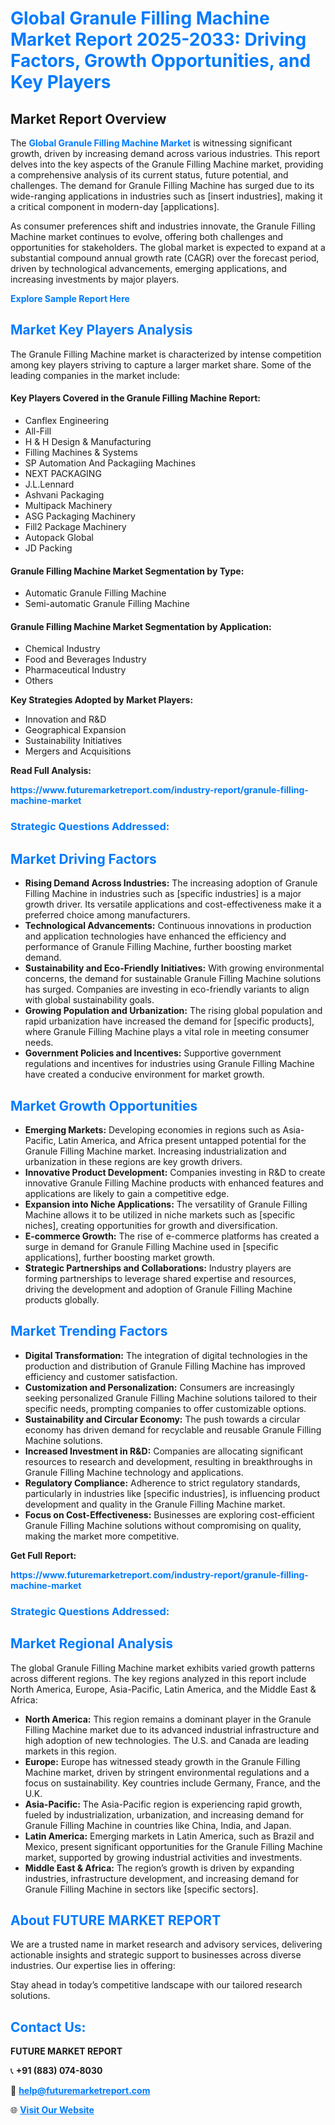 <h1 style="color: #007BFF;">Global Granule Filling Machine Market Report 2025-2033: Driving Factors, Growth Opportunities, and Key Players</h1>

<section id="overview">
<h2>Market Report Overview</h2>
<p>The <a href="https://www.futuremarketreport.com/industry-report/granule-filling-machine-market" style="color: #007BFF; text-decoration: none;"><strong>Global Granule Filling Machine Market</strong></a> is witnessing significant growth, driven by increasing demand across various industries. This report delves into the key aspects of the Granule Filling Machine market, providing a comprehensive analysis of its current status, future potential, and challenges. The demand for Granule Filling Machine has surged due to its wide-ranging applications in industries such as [insert industries], making it a critical component in modern-day [applications].</p>
<p>As consumer preferences shift and industries innovate, the Granule Filling Machine market continues to evolve, offering both challenges and opportunities for stakeholders. The global market is expected to expand at a substantial compound annual growth rate (CAGR) over the forecast period, driven by technological advancements, emerging applications, and increasing investments by major players.</p>
</section>

<section id="overview">
<p><a href="https://www.futuremarketreport.com/request-sample/reportId=50244" style="color: #007BFF; text-decoration: none;"><strong>Explore Sample Report Here</strong></a></p>
</section>

<section id="key-players">
<h2 style="color: #007BFF;">Market Key Players Analysis</h2>
<p>The Granule Filling Machine market is characterized by intense competition among key players striving to capture a larger market share. Some of the leading companies in the market include:</p>
<h4>Key Players Covered in the Granule Filling Machine Report:</h4>
<ul><li>Canflex Engineering</li><li>All-Fill</li><li>H &amp; H Design &amp; Manufacturing</li><li>Filling Machines &amp; Systems</li><li>SP Automation And Packagiing Machines</li><li>NEXT PACKAGING</li><li>J.L.Lennard</li><li>Ashvani Packaging</li><li>Multipack Machinery</li><li>ASG Packaging Machinery</li><li>Fill2 Package Machinery</li><li>Autopack Global</li><li>JD Packing</li></ul>
<h4>Granule Filling Machine Market Segmentation by Type:</h4>
<ul><li>Automatic Granule Filling Machine</li><li>Semi-automatic Granule Filling Machine</li></ul>

<h4>Granule Filling Machine Market Segmentation by Application:</h4>
<ul><li>Chemical Industry</li><li>Food and Beverages Industry</li><li>Pharmaceutical Industry</li><li>Others</li></ul>
<p><strong>Key Strategies Adopted by Market Players:</strong></p>
<ul>
<li>Innovation and R&D</li>
<li>Geographical Expansion</li>
<li>Sustainability Initiatives</li>
<li>Mergers and Acquisitions</li>
</ul>
</section>

<section>
<p><strong>Read Full Analysis: </strong></p><a href="https://www.futuremarketreport.com/industry-report/granule-filling-machine-market" style="color: #007BFF; text-decoration: none;"><strong>https://www.futuremarketreport.com/industry-report/granule-filling-machine-market</strong></a>
<h3 style="color: #007BFF;">Strategic Questions Addressed:</h3>
</section>

<section id="driving-factors">
<h2 style="color: #007BFF;">Market Driving Factors</h2>
<ul>
<li><strong>Rising Demand Across Industries:</strong> The increasing adoption of Granule Filling Machine in industries such as [specific industries] is a major growth driver. Its versatile applications and cost-effectiveness make it a preferred choice among manufacturers.</li>
<li><strong>Technological Advancements:</strong> Continuous innovations in production and application technologies have enhanced the efficiency and performance of Granule Filling Machine, further boosting market demand.</li>
<li><strong>Sustainability and Eco-Friendly Initiatives:</strong> With growing environmental concerns, the demand for sustainable Granule Filling Machine solutions has surged. Companies are investing in eco-friendly variants to align with global sustainability goals.</li>
<li><strong>Growing Population and Urbanization:</strong> The rising global population and rapid urbanization have increased the demand for [specific products], where Granule Filling Machine plays a vital role in meeting consumer needs.</li>
<li><strong>Government Policies and Incentives:</strong> Supportive government regulations and incentives for industries using Granule Filling Machine have created a conducive environment for market growth.</li>
</ul>
</section>

<section id="growth-opportunities">
<h2 style="color: #007BFF;">Market Growth Opportunities</h2>
<ul>
<li><strong>Emerging Markets:</strong> Developing economies in regions such as Asia-Pacific, Latin America, and Africa present untapped potential for the Granule Filling Machine market. Increasing industrialization and urbanization in these regions are key growth drivers.</li>
<li><strong>Innovative Product Development:</strong> Companies investing in R&D to create innovative Granule Filling Machine products with enhanced features and applications are likely to gain a competitive edge.</li>
<li><strong>Expansion into Niche Applications:</strong> The versatility of Granule Filling Machine allows it to be utilized in niche markets such as [specific niches], creating opportunities for growth and diversification.</li>
<li><strong>E-commerce Growth:</strong> The rise of e-commerce platforms has created a surge in demand for Granule Filling Machine used in [specific applications], further boosting market growth.</li>
<li><strong>Strategic Partnerships and Collaborations:</strong> Industry players are forming partnerships to leverage shared expertise and resources, driving the development and adoption of Granule Filling Machine products globally.</li>
</ul>
</section>

<section id="trending-factors">
<h2 style="color: #007BFF;">Market Trending Factors</h2>
<ul>
<li><strong>Digital Transformation:</strong> The integration of digital technologies in the production and distribution of Granule Filling Machine has improved efficiency and customer satisfaction.</li>
<li><strong>Customization and Personalization:</strong> Consumers are increasingly seeking personalized Granule Filling Machine solutions tailored to their specific needs, prompting companies to offer customizable options.</li>
<li><strong>Sustainability and Circular Economy:</strong> The push towards a circular economy has driven demand for recyclable and reusable Granule Filling Machine solutions.</li>
<li><strong>Increased Investment in R&D:</strong> Companies are allocating significant resources to research and development, resulting in breakthroughs in Granule Filling Machine technology and applications.</li>
<li><strong>Regulatory Compliance:</strong> Adherence to strict regulatory standards, particularly in industries like [specific industries], is influencing product development and quality in the Granule Filling Machine market.</li>
<li><strong>Focus on Cost-Effectiveness:</strong> Businesses are exploring cost-efficient Granule Filling Machine solutions without compromising on quality, making the market more competitive.</li>
</ul>
</section>

<section>
<p><strong>Get Full Report: </strong></p><a href="https://www.futuremarketreport.com/industry-report/granule-filling-machine-market" style="color: #007BFF; text-decoration: none;"><strong>https://www.futuremarketreport.com/industry-report/granule-filling-machine-market</strong></a>
<h3 style="color: #007BFF;">Strategic Questions Addressed:</h3>
</section>


<section id="regional-analysis">
<h2 style="color: #007BFF;">Market Regional Analysis</h2>
<p>The global Granule Filling Machine market exhibits varied growth patterns across different regions. The key regions analyzed in this report include North America, Europe, Asia-Pacific, Latin America, and the Middle East & Africa:</p>
<ul>
<li><strong>North America:</strong> This region remains a dominant player in the Granule Filling Machine market due to its advanced industrial infrastructure and high adoption of new technologies. The U.S. and Canada are leading markets in this region.</li>
<li><strong>Europe:</strong> Europe has witnessed steady growth in the Granule Filling Machine market, driven by stringent environmental regulations and a focus on sustainability. Key countries include Germany, France, and the U.K.</li>
<li><strong>Asia-Pacific:</strong> The Asia-Pacific region is experiencing rapid growth, fueled by industrialization, urbanization, and increasing demand for Granule Filling Machine in countries like China, India, and Japan.</li>
<li><strong>Latin America:</strong> Emerging markets in Latin America, such as Brazil and Mexico, present significant opportunities for the Granule Filling Machine market, supported by growing industrial activities and investments.</li>
<li><strong>Middle East & Africa:</strong> The region’s growth is driven by expanding industries, infrastructure development, and increasing demand for Granule Filling Machine in sectors like [specific sectors].</li>
</ul>
</section>

<footer>
<h2 style="color: #007BFF;">About FUTURE MARKET REPORT</h2>
<p>We are a trusted name in market research and advisory services, delivering actionable insights and strategic support to businesses across diverse industries. Our expertise lies in offering:</p>

<p>Stay ahead in today’s competitive landscape with our tailored research solutions.</p>

<h2 style="color: #007BFF;">Contact Us:</h2>
<p><strong>FUTURE MARKET REPORT</strong></p>
<p>📞 <strong>+91 (883) 074-8030</strong></p>
<p>📧 <strong><a href="mailto:help@futuremarketreport.com" style="color: #007BFF;">help@futuremarketreport.com</a></strong></p>
<p>🌐 <strong><a href="https://www.futuremarketreport.com/" style="color: #007BFF;">Visit Our Website</a></strong></p>
</footer>